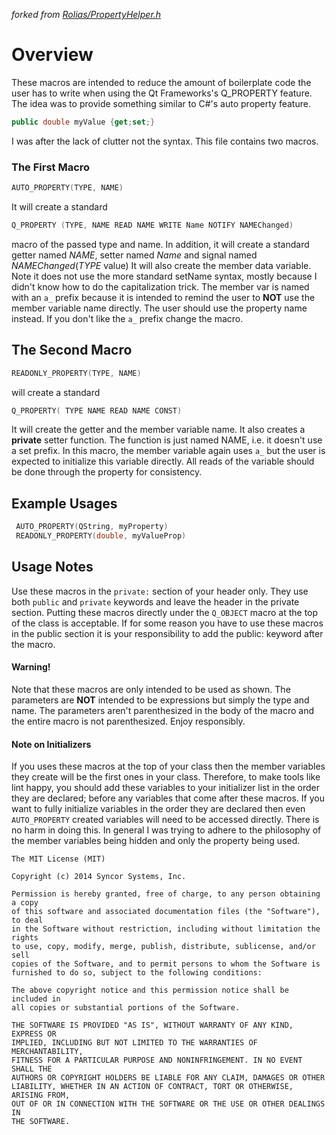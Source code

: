 *forked from [Rolias/PropertyHelper.h](https://gist.github.com/Rolias/48d453a0490d36090193)*

# Overview
These macros are intended to reduce the amount of boilerplate code the user has to write when using the Qt Frameworks's Q_PROPERTY feature. The idea was to provide something similar to C#'s auto property feature.

```cs
public double myValue {get;set;}
```

I was after the lack of clutter not the syntax. This file contains two macros.

### The First Macro
```c
AUTO_PROPERTY(TYPE, NAME)
```

It will create a standard

```c
Q_PROPERTY (TYPE, NAME READ NAME WRITE Name NOTIFY NAMEChanged) 
```

macro of the passed type and name. In addition, it will create a standard getter named _NAME_, setter named _Name_ and signal named _NAMEChanged_(_TYPE_ value) It will also create the member data variable. Note it does not use the more standard setName syntax, mostly because I didn't know how to do the capitalization trick. The member var is named with an `a_` prefix because it is intended to remind the user to **NOT** use the member variable name directly. The user should use the property name instead. If you don't like the `a_` prefix change the macro.

## The Second Macro
```c
READONLY_PROPERTY(TYPE, NAME)
```

will create a standard

```c
Q_PROPERTY( TYPE NAME READ NAME CONST)
```

It will create the getter and the member variable name. It also creates a **private** setter function. The function is just named NAME, i.e. it doesn't use a set prefix. In this macro, the member variable again uses `a_` but the user is expected to initialize this variable directly. All reads of the variable should be done through the property for consistency.

## Example Usages
```c
 AUTO_PROPERTY(QString, myProperty)
 READONLY_PROPERTY(double, myValueProp)
```

## Usage Notes
Use these macros in the `private:` section of your header only. They use both `public` and `private` keywords and leave the header in the private section. Putting these macros directly under the `Q_OBJECT` macro at the top of the class is acceptable. If for some reason you have to use these macros in the public section it is your responsibility to add the public: keyword after the macro.

#### Warning!
Note that these macros are only intended to be used as shown. The parameters are **NOT** intended to be expressions but simply the type and name. The parameters aren't parenthesized in the body of the macro and the entire macro is not parenthesized. Enjoy responsibly.

#### Note on Initializers
If you uses these macros at the top of your class then the member variables they create will be the first ones in your class. Therefore, to make tools like lint happy, you should add these variables to your initializer list in the order they are declared; before any variables that come after these macros. If you want to fully initialize variables in the order they are declared then even `AUTO_PROPERTY` created variables will need to be accessed directly. There is no harm in doing this. In general I was trying to adhere to the philosophy of the member variables being hidden and only the property being used.

```
The MIT License (MIT)

Copyright (c) 2014 Syncor Systems, Inc.

Permission is hereby granted, free of charge, to any person obtaining a copy
of this software and associated documentation files (the "Software"), to deal
in the Software without restriction, including without limitation the rights
to use, copy, modify, merge, publish, distribute, sublicense, and/or sell
copies of the Software, and to permit persons to whom the Software is
furnished to do so, subject to the following conditions:

The above copyright notice and this permission notice shall be included in
all copies or substantial portions of the Software.

THE SOFTWARE IS PROVIDED "AS IS", WITHOUT WARRANTY OF ANY KIND, EXPRESS OR
IMPLIED, INCLUDING BUT NOT LIMITED TO THE WARRANTIES OF MERCHANTABILITY,
FITNESS FOR A PARTICULAR PURPOSE AND NONINFRINGEMENT. IN NO EVENT SHALL THE
AUTHORS OR COPYRIGHT HOLDERS BE LIABLE FOR ANY CLAIM, DAMAGES OR OTHER
LIABILITY, WHETHER IN AN ACTION OF CONTRACT, TORT OR OTHERWISE, ARISING FROM,
OUT OF OR IN CONNECTION WITH THE SOFTWARE OR THE USE OR OTHER DEALINGS IN
THE SOFTWARE.
```
